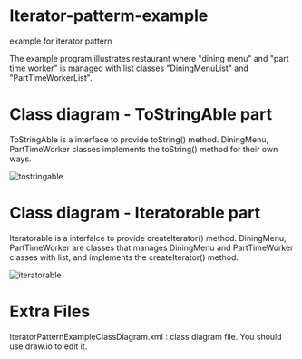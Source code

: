 # Iterator-patterm-example
example for iterator pattern

The example program illustrates restaurant where "dining menu" and "part time worker" is managed with list classes "DiningMenuList" and "PartTimeWorkerList".

# Class diagram - ToStringAble part
ToStringAble is a interface to provide toString() method.
DiningMenu, PartTimeWorker classes implements the toString() method for their own ways.

![tostringable](https://user-images.githubusercontent.com/25341053/45695522-90986980-bb9c-11e8-807e-df66d024c6d3.png)


# Class diagram - Iteratorable part
Iteratorable is  a interfalce to provide createIterator() method.
DiningMenu, PartTimeWorker are classes that manages DiningMenu and PartTimeWorker classes with list, and implements the createIterator() method.

![iteratorable](https://user-images.githubusercontent.com/25341053/45695532-98f0a480-bb9c-11e8-9fcd-19017d74f519.png)


# Extra Files
IteratorPatternExampleClassDiagram.xml : class diagram file. You should use draw.io to edit it.
